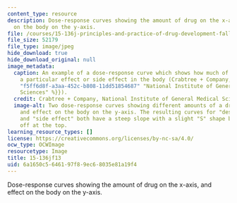 ```yaml
---
content_type: resource
description: Dose-response curves showing the amount of drug on the x-axis, and effect
  on the body on the y-axis.
file: /courses/15-136j-principles-and-practice-of-drug-development-fall-2013/6a1650c5646197f89ec68035e81a19f4_15-136f13.jpg
file_size: 52179
file_type: image/jpeg
hide_download: true
hide_download_original: null
image_metadata:
  caption: An example of a dose-response curve which shows how much of a drug causes
    a particular effect or side effect in the body (Crabtree + Company, {{% resource_link
    "f5ff6d8f-a3aa-452c-b808-11dd51854687" "National Institute of General Medical
    Sciences" %}}).
  credit: Crabtree + Company, National Institute of General Medical Sciences.
  image-alt: Two dose-response curves showing different amounts of a drug on the x-axis,
    and effect on the body on the y-axis. The resulting curves for "desired effect"
    and "side effect" both have a steep slope with a slight "S" shape before leveling
    off at the top.
learning_resource_types: []
license: https://creativecommons.org/licenses/by-nc-sa/4.0/
ocw_type: OCWImage
resourcetype: Image
title: 15-136jf13
uid: 6a1650c5-6461-97f8-9ec6-8035e81a19f4
---
```

Dose-response curves showing the amount of drug on the x-axis, and effect on the body on the y-axis.
